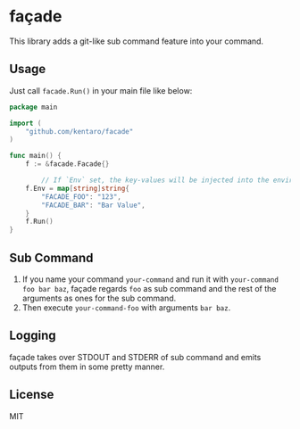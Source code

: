 # façade

This library adds a git-like sub command feature into your command.

## Usage

Just call `facade.Run()` in your main file like below:

```go
package main

import (
	"github.com/kentaro/facade"
)

func main() {
	f := &facade.Facade{}

        // If `Env` set, the key-values will be injected into the environment variables which affects sub command.
	f.Env = map[string]string{
		"FACADE_FOO": "123",
		"FACADE_BAR": "Bar Value",
	}
	f.Run()
}
```

## Sub Command

1. If you name your command `your-command` and run it with `your-command foo bar baz`, façade regards `foo` as sub command and the rest of the arguments as ones for the sub command.
2. Then execute `your-command-foo` with arguments `bar baz`.

## Logging

façade takes over STDOUT and STDERR of sub command and emits outputs from them in some pretty manner.

## License

MIT
